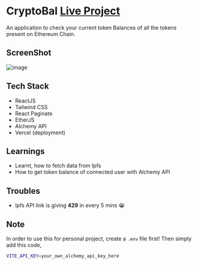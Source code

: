 # CryptoBal [Live Project](https://unbound-task.vercel.app/)

An application to check your current token Balances of all the tokens present on Ethereum Chain.

## ScreenShot

![image](https://user-images.githubusercontent.com/64729135/204198745-d5581262-2d75-4c4d-bf04-1b97aaff95b6.png)

## Tech Stack 

- ReactJS
- Tailwind CSS
- React Paginate
- EtherJS
- Alchemy API
- Vercel (deployment)

## Learnings

- Learnt, how to fetch data from Ipfs
- How to get token balance of connected user with Alchemy API

## Troubles

- Ipfs API link is giving **429** in every 5 mins 😭

## Note 

In order to use this for personal project, create a ```.env``` file first!
Then simply add this code,
```sh
VITE_API_KEY=your_own_alchemy_api_key_here
```
